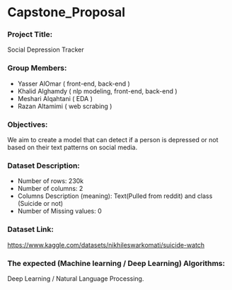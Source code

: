 # Capstone_Proposal


### Project Title:
Social Depression Tracker


### Group Members:
- Yasser AlOmar ( front-end, back-end )
- Khalid Alghamdy ( nlp modeling, front-end, back-end )
- Meshari Alqahtani ( EDA ) 
- Razan Altamimi ( web scrabing )

### Objectives:
We aim to create a model that can detect if a person is depressed or not based on their text patterns on social media.
### Dataset Description:
- Number of rows: 230k
- Number of columns: 2
- Columns Description (meaning): Text(Pulled from reddit) and class (Suicide or not)
- Number of Missing values: 0


### Dataset Link: 
https://www.kaggle.com/datasets/nikhileswarkomati/suicide-watch

### The expected (Machine learning / Deep Learning) Algorithms:
Deep Learning / Natural Language Processing.

